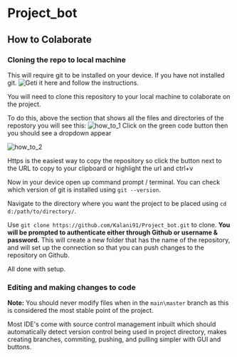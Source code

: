# Project_bot

## How to Colaborate

### Cloning the repo to local machine
This will require git to be installed on your device. If you have not installed git. ![Geti it here](https://git-scm.com/downloads) and follow the instructions.

You will need to clone this repository to your local machine to colaborate on the project.

To do this, above the section that shows all the files and directories of the repostory you will see this:
![how_to_1](https://user-images.githubusercontent.com/12618900/115331570-7f42ee00-a1d9-11eb-9808-c0648178ec98.png)
Click on the green code button then you should see a dropdown appear

![how_to_2](https://user-images.githubusercontent.com/12618900/115331763-e2348500-a1d9-11eb-9e2b-fffe021b04b1.png)

Https is the easiest way to copy the repository so click the button next to the URL to copy to your clipboard or highlight the url and ctrl+v

Now in your device open up command prompt / terminal. You can check which version of git is installed using ``` git --version ```.

Navigate to the directory where you want the project to be placed using ```cd d:/path/to/directory/```.

Use ```git clone https://github.com/Kalani91/Project_bot.git``` to clone. **You will be prompted to authenticate either through Github or username & password.** This will create a new folder that has the name of the repository, and will set up the connection so that you can push changes to the repository on Github.

All done with setup.

### Editing and making changes to code
**Note:** You should never modify files when in the ```main\master``` branch as this is considered the most stable point of the project.

Most IDE's come with source control management inbuilt which should automatically detect version control being used in project directory, makes creating branches, commiting, pushing, and pulling simpler with GUI and buttons.
